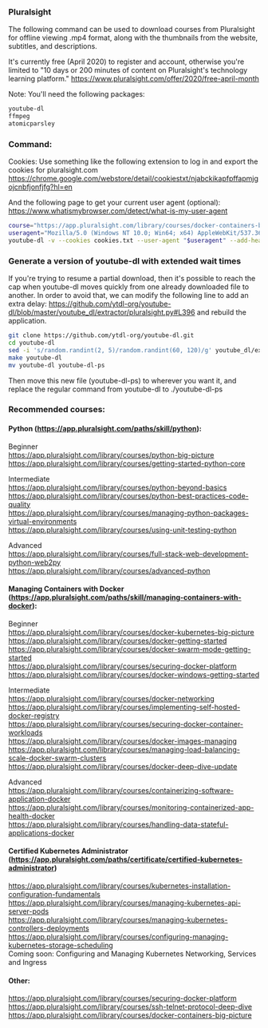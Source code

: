 ### Pluralsight
The following command can be used to download courses from Pluralsight for offline viewing .mp4 format, along with the thumbnails from
the website, subtitles, and descriptions.

It's currently free (April 2020) to register and account, otherwise you're limited to "10 days or 200 minutes of content on Pluralsight's technology learning platform."
https://www.pluralsight.com/offer/2020/free-april-month

Note: You'll need the following packages:
```sh
youtube-dl
ffmpeg
atomicparsley
```

### Command:
Cookies:
Use something like the following extension to log in and export the cookies for pluralsight.com
https://chrome.google.com/webstore/detail/cookiestxt/njabckikapfpffapmjgojcnbfjonfjfg?hl=en

And the following page to get your current user agent (optional):
https://www.whatismybrowser.com/detect/what-is-my-user-agent

```sh
course="https://app.pluralsight.com/library/courses/docker-containers-big-picture"
useragent="Mozilla/5.0 (Windows NT 10.0; Win64; x64) AppleWebKit/537.36 (KHTML, like Gecko) Chrome/80.0.3987.149 Safari/537.36"
youtube-dl -v --cookies cookies.txt --user-agent "$useragent" --add-header Referer:"https://app.pluralsight.com/library/courses/" -r 20K -o "%(playlist)s/%(chapter_number)s - %(chapter)s/%(playlist_index)s - %(title)s.%(ext)s" --sleep-interval 120 --max-sleep-interval 180 --all-subs --embed-subs --add-metadata --embed-thumbnail "$course" --playlist-start 1
```

### Generate a version of youtube-dl with extended wait times
If you're trying to resume a partial download, then it's possible to reach the cap when youtube-dl moves quickly from one already downloaded file to another. In order to avoid that, we can modify the following line to add an extra delay: https://github.com/ytdl-org/youtube-dl/blob/master/youtube_dl/extractor/pluralsight.py#L396 and rebuild the application.
``` sh
git clone https://github.com/ytdl-org/youtube-dl.git
cd youtube-dl
sed -i 's/random.randint(2, 5)/random.randint(60, 120)/g' youtube_dl/extractor/pluralsight.py
make youtube-dl
mv youtube-dl youtube-dl-ps
```
Then move this new file (youtube-dl-ps) to wherever you want it, and replace the regular command from youtube-dl to ./youtube-dl-ps

### Recommended courses:

#### Python (https://app.pluralsight.com/paths/skill/python):<br/>
Beginner<br/>
https://app.pluralsight.com/library/courses/python-big-picture<br/>
https://app.pluralsight.com/library/courses/getting-started-python-core<br/>

Intermediate<br/>
https://app.pluralsight.com/library/courses/python-beyond-basics<br/>
https://app.pluralsight.com/library/courses/python-best-practices-code-quality<br/>
https://app.pluralsight.com/library/courses/managing-python-packages-virtual-environments<br/>
https://app.pluralsight.com/library/courses/using-unit-testing-python<br/>

Advanced<br/>
https://app.pluralsight.com/library/courses/full-stack-web-development-python-web2py<br/>
https://app.pluralsight.com/library/courses/advanced-python<br/>


#### Managing Containers with Docker (https://app.pluralsight.com/paths/skill/managing-containers-with-docker):<br/>
Beginner<br/>
https://app.pluralsight.com/library/courses/docker-kubernetes-big-picture<br/>
https://app.pluralsight.com/library/courses/docker-getting-started<br/>
https://app.pluralsight.com/library/courses/docker-swarm-mode-getting-started<br/>
https://app.pluralsight.com/library/courses/securing-docker-platform<br/>
https://app.pluralsight.com/library/courses/docker-windows-getting-started<br/>

Intermediate<br/>
https://app.pluralsight.com/library/courses/docker-networking<br/>
https://app.pluralsight.com/library/courses/implementing-self-hosted-docker-registry<br/>
https://app.pluralsight.com/library/courses/securing-docker-container-workloads<br/>
https://app.pluralsight.com/library/courses/docker-images-managing<br/>
https://app.pluralsight.com/library/courses/managing-load-balancing-scale-docker-swarm-clusters<br/>
https://app.pluralsight.com/library/courses/docker-deep-dive-update<br/>

Advanced<br/>
https://app.pluralsight.com/library/courses/containerizing-software-application-docker<br/>
https://app.pluralsight.com/library/courses/monitoring-containerized-app-health-docker<br/>
https://app.pluralsight.com/library/courses/handling-data-stateful-applications-docker<br/>


#### Certified Kubernetes Administrator (https://app.pluralsight.com/paths/certificate/certified-kubernetes-administrator)<br/>
https://app.pluralsight.com/library/courses/kubernetes-installation-configuration-fundamentals<br/>
https://app.pluralsight.com/library/courses/managing-kubernetes-api-server-pods<br/>
https://app.pluralsight.com/library/courses/managing-kubernetes-controllers-deployments<br/>
https://app.pluralsight.com/library/courses/configuring-managing-kubernetes-storage-scheduling<br/>
Coming soon: Configuring and Managing Kubernetes Networking, Services and Ingress<br/>


#### Other:<br/>
https://app.pluralsight.com/library/courses/securing-docker-platform<br/>
https://app.pluralsight.com/library/courses/ssh-telnet-protocol-deep-dive<br/>
https://app.pluralsight.com/library/courses/docker-containers-big-picture<br/>
